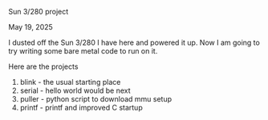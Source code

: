 Sun 3/280 project

May 19, 2025

I dusted off the Sun 3/280 I have here and powered it up.
Now I am going to try writing some bare metal code to run on it.

Here are the projects

1. blink - the usual starting place
1. serial - hello world would be next
1. puller - python script to download mmu setup
1. printf - printf and improved C startup
